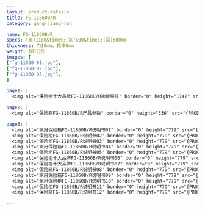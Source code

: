```yaml
---
layout: product-details
title: FG-11860B/R
category: gang-jiang-jun

name: FG-11860B/R
specs: (高)1180&times;(宽)600&times;(深)500mm
thickness: 门10mm，箱体6mm
weight: 181公斤
images: [
["fg-11860-01.jpg"],
["fg-11860-02.jpg"],
["fg-11860-03.jpg"],
]

page1: |
  <img alt="保险柜十大品牌FG-11860B/R功能特征" border="0" height="1142" src="{PRODUCT_IMAGES}fg-gn.jpg" width="538" />

page2: |
  <img alt="保险箱FG-11860B/R产品参数" border="0" height="336" src="{PRODUCT_IMAGES}fg-cpcs.jpg" width="538" />

page3: |
  <img alt="家用保险箱FG-11860B/R说明书01" border="0" height="779" src="{PRODUCT_IMAGES}fg-sm01.jpg" width="528" /><br />
  <img alt="保险柜FG-11860B/R说明书02" border="0" height="779" src="{PRODUCT_IMAGES}fg-sm02.jpg" width="528" /><br />
  <img alt="保险柜FG-11860B/R说明书03" border="0" height="779" src="{PRODUCT_IMAGES}fg-sm03.jpg" width="528" /><br />
  <img alt="家用保险箱FG-11860B/R说明书04" border="0" height="779" src="{PRODUCT_IMAGES}fg-sm04.jpg" width="528" /><br />
  <img alt="保险柜FG-11860B/R说明书05" border="0" height="779" src="{PRODUCT_IMAGES}fg-sm05.jpg" width="528" /><br />
  <img alt="保险柜十大品牌FG-11860B/R说明书06" border="0" height="779" src="{PRODUCT_IMAGES}fg-sm06.jpg" width="528" /><br />
  <img alt="保险柜十大品牌FG-11860B/R说明书07" border="0" height="779" src="{PRODUCT_IMAGES}fg-sm07.jpg" width="528" /><br />
  <img alt="保险箱FG-11860B/R说明书08" border="0" height="779" src="{PRODUCT_IMAGES}fg-sm08.jpg" width="528" /><br />
  <img alt="家用保险箱FG-11860B/R说明书09" border="0" height="779" src="{PRODUCT_IMAGES}fg-sm09.jpg" width="528" /><br />
  <img alt="家用保险柜FG-11860B/R说明书10" border="0" height="779" src="{PRODUCT_IMAGES}fg-sm10.jpg" width="528" /><br />
  <img alt="保险柜FG-11860B/R说明书11" border="0" height="779" src="{PRODUCT_IMAGES}fg-sm11.jpg" width="528" /><br />
  <img alt="保险箱FG-11860B/R说明书12" border="0" height="779" src="{PRODUCT_IMAGES}fg-sm12.jpg" width="528" />

---
```

